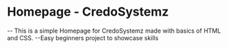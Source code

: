 # Homepage - CredoSystemz
-- This is a simple Homepage for CredoSystemz made with basics of HTML and CSS.
--Easy beginners project to showcase skills
